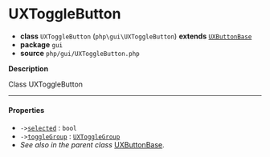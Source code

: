 # UXToggleButton

- **class** `UXToggleButton` (`php\gui\UXToggleButton`) **extends** [`UXButtonBase`](https://github.com/jphp-group/jphp-gui-ext/blob/master/jphp-gui-ext/api-docs/classes/php/gui/UXButtonBase.md)
- **package** `gui`
- **source** `php/gui/UXToggleButton.php`

**Description**

Class UXToggleButton

---

#### Properties

- `->`[`selected`](#prop-selected) : `bool`
- `->`[`toggleGroup`](#prop-togglegroup) : [`UXToggleGroup`](https://github.com/jphp-group/jphp-gui-ext/blob/master/jphp-gui-ext/api-docs/classes/php/gui/UXToggleGroup.md)
- *See also in the parent class* [UXButtonBase](https://github.com/jphp-group/jphp-gui-ext/blob/master/jphp-gui-ext/api-docs/classes/php/gui/UXButtonBase.md).
